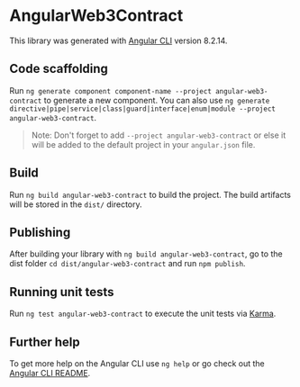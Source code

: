# AngularWeb3Contract

This library was generated with [Angular CLI](https://github.com/angular/angular-cli) version 8.2.14.

## Code scaffolding

Run `ng generate component component-name --project angular-web3-contract` to generate a new component. You can also use `ng generate directive|pipe|service|class|guard|interface|enum|module --project angular-web3-contract`.
> Note: Don't forget to add `--project angular-web3-contract` or else it will be added to the default project in your `angular.json` file. 

## Build

Run `ng build angular-web3-contract` to build the project. The build artifacts will be stored in the `dist/` directory.

## Publishing

After building your library with `ng build angular-web3-contract`, go to the dist folder `cd dist/angular-web3-contract` and run `npm publish`.

## Running unit tests

Run `ng test angular-web3-contract` to execute the unit tests via [Karma](https://karma-runner.github.io).

## Further help

To get more help on the Angular CLI use `ng help` or go check out the [Angular CLI README](https://github.com/angular/angular-cli/blob/master/README.md).
